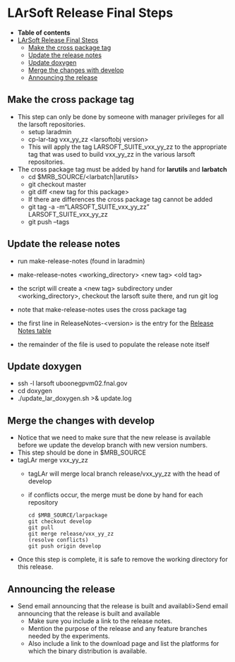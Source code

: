 LArSoft Release Final Steps
============================================================

-   **Table of contents**
-   [LArSoft Release Final Steps](#LArSoft-Release-Final-Steps)
    -   [Make the cross package tag](#Make-the-cross-package-tag)
    -   [Update the release notes](#Update-the-release-notes)
    -   [Update doxygen](#Update-doxygen)
    -   [Merge the changes with develop](#Merge-the-changes-with-develop)
    -   [Announcing the release](#Announcing-the-release)

Make the cross package tag
----------------------------------------------------------

-   This step can only be done by someone with manager privileges for all the larsoft repositories.
    -   setup laradmin
    -   cp-lar-tag vxx\_yy\_zz \<larsoftobj version\>
    -   This will apply the tag LARSOFT\_SUITE\_vxx\_yy\_zz to the appropriate tag that was used to build vxx\_yy\_zz in the various larsoft repositories.
-   The cross package tag must be added by hand for **larutils** and **larbatch**
    -   cd \$MRB\_SOURCE/\<larbatch|larutils\>
    -   git checkout master
    -   git diff \<new tag for this package\>
    -   If there are differences the cross package tag cannot be added
    -   git tag -a -m“LARSOFT\_SUITE\_vxx\_yy\_zz” LARSOFT\_SUITE\_vxx\_yy\_zz
    -   git push –tags

Update the release notes
------------------------------------------------------

-   run make-release-notes (found in laradmin)

-   make-release-notes \<working\_directory\> \<new tag\> \<old tag\>

-   the script will create a \<new tag\> subdirectory under \<working\_directory\>, checkout the larsoft suite there, and run git log
-   note that make-release-notes uses the cross package tag

-   the first line in ReleaseNotes-\<version\> is the entry for the [Release Notes table](LArSoft_release_list)
-   the remainder of the file is used to populate the release note itself

Update doxygen
----------------------------------

-   ssh -l larsoft uboonegpvm02.fnal.gov
-   cd doxygen
-   ./update\_lar\_doxygen.sh \>& update.log

Merge the changes with develop
------------------------------------------------------------------

-   Notice that we need to make sure that the new release is available before we update the develop branch with new version numbers.
-   This step should be done in \$MRB\_SOURCE
-   tagLAr merge vxx\_yy\_zz
    -   tagLAr will merge local branch release/vxx\_yy\_zz with the head of develop
    -   if conflicts occur, the merge must be done by hand for each repository


            cd $MRB_SOURCE/larpackage
            git checkout develop
            git pull
            git merge release/vxx_yy_zz
            (resolve conflicts)
            git push origin develop

-   Once this step is complete, it is safe to remove the working directory for this release.

Announcing the release
--------------------------------------------------

-   Send email announcing that the release is built and availabli\>Send email announcing that the release is built and available
    -   Make sure you include a link to the release notes.
    -   Mention the purpose of the release and any feature branches needed by the experiments.
    -   Also include a link to the download page and list the platforms for which the binary distribution is available.
